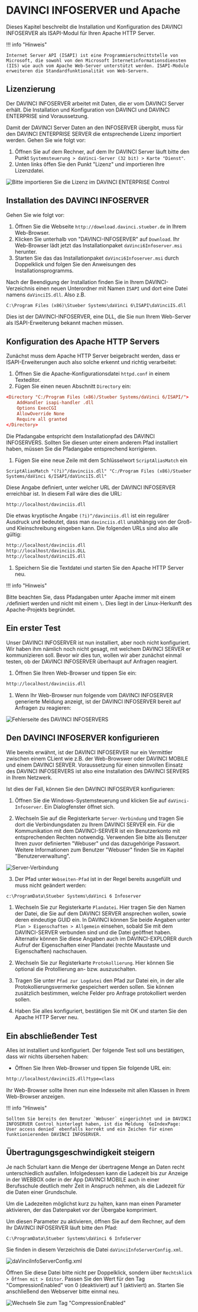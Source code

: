 # DAVINCI INFOSERVER und Apache

Dieses Kapitel beschreibt die Installation und Konfiguration des DAVINCI INFOSERVER als ISAPI-Modul für Ihren Apache HTTP Server.

!!! info "Hinweis"

    Internet Server API (ISAPI) ist eine Programmierschnittstelle von Microsoft, die sowohl von den Microsoft Internetinformationsdiensten (IIS) wie auch vom Apache Web-Server unterstützt werden. ISAPI-Module erweiteren die Standardfunktionalität von Web-Servern.

## Lizenzierung

Der DAVINCI INFOSERVER arbeitet mit Daten, die er vom DAVINCI Server erhält. Die Installation und Konfiguration von DAVINCI und DAVINCI ENTERPRISE sind Voraussetzung.

Damit der DAVINCI Server Daten an den INFOSERVER übergibt, muss für den DAVINCI ENTERPRISE SERVER die entsprechende Lizenz importiert werden.
Gehen Sie wie folgt vor:

1. Öffnen Sie auf dem Rechner, auf dem Ihr DAVINCI Server läuft bitte den Punkt ```Systemsteuerung > daVinci-Server (32 bit) > Karte "Dienst"```. 
2. Unten links öffen Sie den Punkt "Lizenz" und importieren Ihre Lizenzdatei.

![Bitte importieren Sie die Lizenz im DAVINCI ENTERPRISE Control](/assets/images/islizenz.png)

## Installation des DAVINCI INFOSERVER

Gehen Sie wie folgt vor:

1. Öffnen Sie die Webseite `http://download.davinci.stueber.de` in Ihrem Web-Browser.
2. Klicken Sie unterhalb von "DAVINCI-INFOSERVER" auf `Download`. Ihr Web-Browser lädt jetzt das Installationpaket `daVinci6Infoserver.msi` herunter.
3. Starten Sie das das Installationpaket `daVinci6Infoserver.msi` durch Doppelklick und folgen Sie den Anweisungen des Installationsprogramms.

Nach der Beendigung der Installation finden Sie in Ihrem DAVINCI-Verzeichnis einen neuen Unterordner mit Namen `ISAPI` und dort eine Datei namens `daVinciIS.dll`. Also z.B.

```txt
C:\Program Files (x86)\Stueber Systems\daVinci 6\ISAPI\daVinciIS.dll
```

Dies ist der DAVINCI-INFOSERVER, eine DLL, die Sie nun Ihrem Web-Server als ISAPI-Erweiterung bekannt machen müssen.

## Konfiguration des Apache HTTP Servers

Zunächst muss dem Apache HTTP Server beigebracht werden, dass er ISAPI-Erweiterungen auch also solche erkennt und richtig verarbeitet:

1. Öffnen Sie die Apache-Konfigurationsdatei `httpd.conf` in einem Texteditor.
2. Fügen Sie einen neuen Abschnitt `Directory` ein:

```conf
<Directory "C:/Program Files (x86)/Stueber Systems/daVinci 6/ISAPI/">
    AddHandler isapi-handler .dll
    Options ExecCGI
    AllowOverride None
    Require all granted
</Directory>
```

Die Pfadangabe entspricht dem Installationpfad des DAVINCI INFOSERVERS. Sollten Sie diesen unter einem anderem Pfad installiert haben, müssen Sie die Pfadangabe entsprechend korrigieren.

1. Fügen Sie eine neue Zeile mit dem Schlüsselwort `ScriptAliasMatch` ein

```script
ScriptAliasMatch "(?i)^/davinciis.dll" "C:/Program Files (x86)/Stueber Systems/daVinci 6/ISAPI/daVinciIS.dll"
```

Diese Angabe definiert, unter welcher URL der DAVINCI INFOSERVER erreichbar ist. In diesem Fall wäre dies die URL:

```txt
http://localhost/davinciis.dll
```

Die etwas kryptische Angabe `(?i)^/davinciis.dll` ist ein regulärer Ausdruck und bedeutet, dass man `davinciis.dll` unabhängig von der Groß- und Kleinschreibung eingeben kann. Die folgenden URLs sind also alle gültig:

```txt
http://localhost/davinciis.dll
http://localhost/davinciis.DLL
http://localhost/daVinciIS.dll
```

1. Speichern Sie die Textdatei und starten Sie den Apache HTTP Server neu.

!!! info "Hinweis"

  Bitte beachten Sie, dass Pfadangaben unter Apache immer mit einem `/`definiert werden und nicht mit einem `\`. Dies liegt in der Linux-Herkunft des Apache-Projekts begründet.

## Ein erster Test

Unser DAVINCI INFOSERVER ist nun installiert, aber noch nicht konfiguriert. Wir haben ihm nämlich noch nicht gesagt, mit welchem DAVINCI SERVER er kommunizieren soll. Bevor wir dies tun, wollen wir aber zunächst  einmal testen, ob der DAVINCI INFOSERVER überhaupt auf Anfragen reagiert.

1. Öffnen Sie Ihren Web-Browser und tippen Sie ein:

```txt
http://localhost/davinciis.dll
```

1. Wenn Ihr Web-Browser nun folgende vom DAVINCI INFOSERVER generierte Meldung anzeigt, ist der DAVINCI INFOSERVER bereit auf Anfragen zu reagieren:
  
![Fehlerseite des DAVINCI INFOSERVERS](/assets/images/davinciis-first-test.png)

## Den DAVINCI INFOSERVER konfigurieren

Wie bereits erwähnt, ist der DAVINCI INFOSERVER nur ein Vermittler zwischen einem CLient wie z.B. der Web-Browswer oder DAVINCI MOBILE und einem DAVINCI SERVER. Voraussetzung für einen sinnvollen Einsatz des DAVINCI INFOSERVERS ist also eine Installation des DAVINCI SERVERS in Ihrem Netzwerk.

Ist dies der Fall, können Sie den DAVINCI INFOSERVER konfigurieren:

1. Öffnen Sie die Windows-Systemsteuerung und klicken Sie auf `daVinci-Infoserver`. Ein Dialogfenster öffnet sich.

2. Wechseln Sie auf die Registerkarte `Server-Verbindung` und tragen Sie dort die Verbindungsdaten zu Ihrem DAVINCI SERVER ein. Für die Kommunikation mit dem DAVINCI-SERVER ist ein Benutzerkonto mit entsprechenden Rechten notwendig. Verwenden Sie bitte als Benutzer Ihren zuvor definierten "Webuser" und das dazugehörige Passwort. Weitere Informationen zum Benutzer "Webuser" finden Sie im Kapitel "Benutzerverwaltung".

 ![Server-Verbindung](/assets/images/server-verbindung.jpg) 

3. Der Pfad unter `Webseiten-Pfad` ist in der Regel bereits ausgefüllt und muss nicht geändert werden:

```txt
c:\ProgramData\Stueber Systems\daVinci 6 Infoserver
```

1. Wechseln Sie zur Registerkarte `Plandatei`. Hier tragen Sie den Namen der Datei, die Sie auf dem DAVINCI SERVER ansprechen wollen, sowie deren eindeutige GUID ein. In DAVINCI können Sie beide Angaben unter `Plan > Eigenschaften > Allgemein` einsehen, sobald Sie mit dem DAVINCI-SERVER verbunden sind und die Datei geöffnet haben. Alternativ können Sie diese Angaben auch im DAVINCI-EXPLORER durch Aufruf der Eigenschaften einer Plandatei (rechte Maustaste und Eigenschaften) nachschauen.

2. Wechseln Sie zur Registerkarte `Protokollierung`. Hier können Sie òptional die Protollierung an- bzw. auszuschalten.

3. Tragen Sie unter `Pfad zur Logdatei` den Pfad zur Datei ein, in der alle Protokollierungsvermerke gespeichert werden sollen. Sie können zusätzlich bestimmen, welche Felder pro Anfrage protokolliert werden sollen.

4. Haben Sie alles konfiguriert, bestätigen Sie mit OK und starten Sie den Apache HTTP Server neu.

## Ein abschließender Test

Alles ist installiert und konfiguriert. Der folgende Test soll uns bestätigen, dass wir nichts übersehen haben:

* Öffnen Sie Ihren Web-Browser und tippen Sie folgende URL ein:

```txt
http://localhost/davinciIS.dll?type=class
```

Ihr Web-Browser sollte Ihnen nun eine Indexseite mit allen Klassen in Ihrem Web-Browser anzeigen.


!!! info "Hinweis"

    Sollten Sie bereits den Benutzer `Webuser` eingerichtet und im DAVINCI INFOSERVER Control hinterlegt haben, ist die Meldung `GeIndexPage: User access denied` ebenfalls korrekt und ein Zeichen für einen funktionierenden DAVINCI INFOSERVER.

## Übertragungsgeschwindigkeit steigern

Je nach Schulart kann die Menge der übertragene Menge an Daten recht unterschiedlich ausfallen. Infolgedessen kann die Ladezeit bis zur Anzeige in der WEBBOX oder in der App DAVINCI MOBILE auch in einer Berufsschule deutlich mehr Zeit in Anspruch nehmen, als die Ladezeit für die Daten einer Grundschule.

Um die Ladezeiten möglichst kurz zu halten, kann man einen Parameter aktivieren, der das Datenpaket vor der Übergabe komprimiert.

Um diesen Parameter zu aktivieren, öffnen Sie auf dem Rechner, auf dem Ihr DAVINCI INFOSERVER läuft bitte den Pfad:

`C:\ProgramData\Stueber Systems\daVinci 6 InfoServer`

Sie finden in diesem Verzeichnis die Datei `daVinciInfoServerConfig.xml`.

![daVinciInfoServerConfig.xml](/assets/images/infoserver.config.png)

Öffnen Sie diese Datei bitte nicht per Doppelklick, sondern über `Rechtsklick > Öffnen mit > Editor`. Passen Sie den Wert für den Tag "CompressionEnabled" von 0 (deaktiviert) auf 1 (aktiviert) an.
Starten Sie anschließend den Webserver bitte einmal neu.

![Wechseln Sie zum Tag "CompressionEnabled"](/assets/images/infoserver.config01.png)
